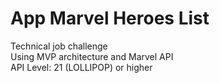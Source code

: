 # App Marvel Heroes List
  Technical job challenge <br/>
  Using MVP architecture and Marvel API <br/>
  API Level: 21 (LOLLIPOP) or higher
